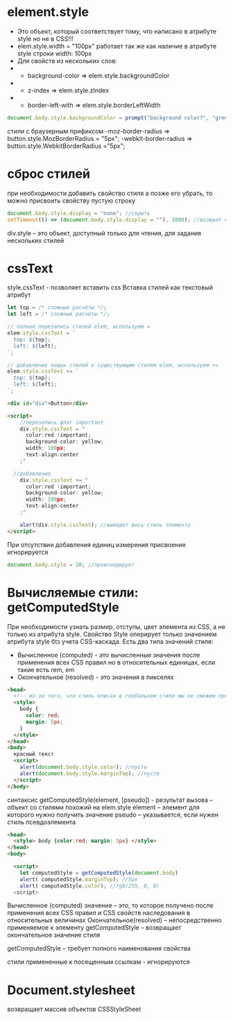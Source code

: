 # element.style

- Это объект, который соответствует тому, что написано в атрибуте style но не в CSS!!!
- elem.style.width = "100px" работает так же как наличие в атрибуте style строки width: 100px
- Для свойств из нескольких слов:
- - background-color => elem.style.backgroundColor
- - z-index => elem.style.zIndex
- - border-left-with => elem.style.borderLeftWidth

```js
document.body.style.backgroundColor = prompt("background color?", "green");
```

стили с браузерным прификсом
-moz-border-radius => button.style.MozBorderRadius = "5px";
-webkit-border-radius => button.style.WebkitBorderRadius ="5px";

# сброс стилей

при необходимости добавить свойство стиля а позже его убрать, то можно присвоить свойству пустую строку

```js
document.body.style.display = "none"; //скрыть
setTimeout(() => (document.body.style.display = ""), 1000); //возврат к нормальному состоянию
```

div.style – это объект, доступный только для чтения, для задания нескольких стилей

# cssText

style.cssText - позволяет вставить css Вставка стилей как текстовый атрибут

```js
let top = /* сложные расчёты */;
let left = /* сложные расчёты */;

// полная перезапись стилей elem, используем =
elem.style.cssText = `
  top: ${top};
  left: ${left};
`;

// добавление новых стилей к существующим стилям elem, используем +=
elem.style.cssText += `
  top: ${top};
  left: ${left};
`;

```

```html
<div id="div">Button</div>

<script>
    //перезапись флаг important
    div.style.cssText = "
      color:red !important;
      background-color: yellow;
      width: 100px;
      text-align:center
    ;"

  //добавление
    div.style.cssText += "
      color:red !important;
      background-color: yellow;
      width: 100px;
      text-align:center
    ;"

    alert(div.style.cssText); //выведет весь стиль элемента
</script>
```

При отсутствии добавления единиц измерения присвоение игнорируется

```js
document.body.style = 20; //проигнорирует
```

# Вычисляемые стили: getComputedStyle

При необходимости узнать размер, отступы, цвет элемента из CSS, а не только из атрибута style. Свойство Style оперирует только значением атрибута style бtз учета CSS-каскада. Есть два типа значений стиля:

- Вычисленное (computed) - это вычисленные значения после применения всех CSS правил но в относительных единицах, если такие есть rem, em
- Окончательное (resolved) - это значения в пикселях

```html
<head>
  <!-- из-за того, что стиль описан в глобальном стиле мы не сможем прочитать значения -->
  <style>
    body {
      color: red;
      margin: 5px;
    }
  </style>
</head>
<body>
  красный текст
  <script>
    alert(document.body.style.color); //пусто
    alert(document.body.style.marginTop); //пусто
  </script>
</body>
```

синтаксис getComputedStyle(element, [pseudo]) - результат вызова – объект со стилями похожий на elem.style
element – элемент для которого нужно получить значение
pseudo – указывается, если нужен стиль псевдоэлемента

```html
<head>
  <style> body {color:red; margin: 5px} </style>
</head>
<body>

  <script>
    let computedStyle = getComputedStyle(document.body)
    alert( computedStyle.marginTop); //5px
    alert( computedStyle.color); //rgb(255, 0, 0)
  <script>
```

Вычисленное (computed) значение – это, то которое получено после применения всех CSS правил и CSS свойств наследования в относительных величинах
Окончательное(resolved) – непосредственно применяемое к элементу
getComputedStyle – возвращает окончательное значение стиля

getComputedStyle – требует полного наименования свойства

стили примененные к посещенным ссылкам - игнорируются

# Document.stylesheet

возвращает массив объектов CSSStyleSheet
